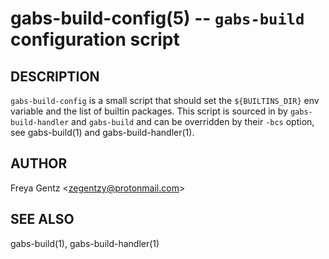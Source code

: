 gabs-build-config(5) -- `gabs-build` configuration script
===========================================================

## DESCRIPTION

`gabs-build-config` is a small script that should set the `${BUILTINS_DIR}` env
variable and the list of builtin packages. This script is sourced in by
`gabs-build-handler` and `gabs-build` and can be overridden by their `-bcs`
option, see gabs-build(1) and gabs-build-handler(1).

## AUTHOR

Freya Gentz &lt;zegentzy@protonmail.com&gt;

## SEE ALSO

gabs-build(1), gabs-build-handler(1)
